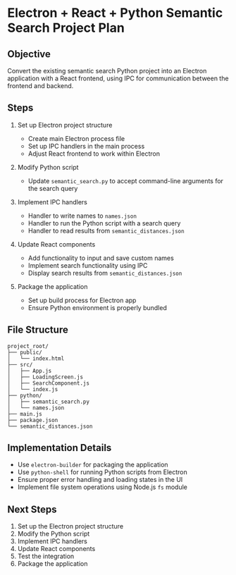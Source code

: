 # Electron + React + Python Semantic Search Project Plan

## Objective
Convert the existing semantic search Python project into an Electron application with a React frontend, using IPC for communication between the frontend and backend.

## Steps

1. Set up Electron project structure
   - Create main Electron process file
   - Set up IPC handlers in the main process
   - Adjust React frontend to work within Electron

2. Modify Python script
   - Update `semantic_search.py` to accept command-line arguments for the search query

3. Implement IPC handlers
   - Handler to write names to `names.json`
   - Handler to run the Python script with a search query
   - Handler to read results from `semantic_distances.json`

4. Update React components
   - Add functionality to input and save custom names
   - Implement search functionality using IPC
   - Display search results from `semantic_distances.json`

5. Package the application
   - Set up build process for Electron app
   - Ensure Python environment is properly bundled

## File Structure
```
project_root/
├── public/
│   └── index.html
├── src/
│   ├── App.js
│   ├── LoadingScreen.js
│   ├── SearchComponent.js
│   └── index.js
├── python/
│   ├── semantic_search.py
│   └── names.json
├── main.js
├── package.json
└── semantic_distances.json
```

## Implementation Details

- Use `electron-builder` for packaging the application
- Use `python-shell` for running Python scripts from Electron
- Ensure proper error handling and loading states in the UI
- Implement file system operations using Node.js `fs` module

## Next Steps

1. Set up the Electron project structure
2. Modify the Python script
3. Implement IPC handlers
4. Update React components
5. Test the integration
6. Package the application
